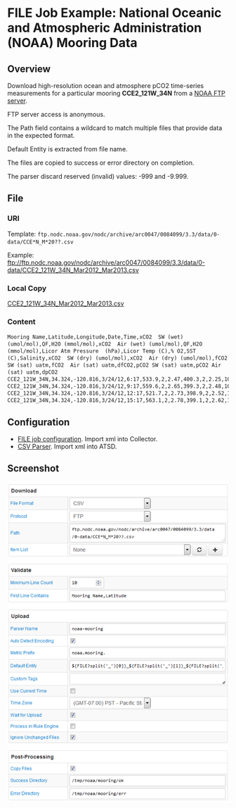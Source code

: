 # FILE Job Example: National Oceanic and Atmospheric Administration (NOAA) Mooring Data

## Overview

Download high-resolution ocean and atmosphere pCO2 time-series measurements for a particular
mooring **CCE2_121W_34N** from a [NOAA FTP server](ftp://ftp.nodc.noaa.gov/nodc/archive/arc0047/0084099/3.3/data/0-data/).

FTP server access is anonymous.

The Path field contains a wildcard to match multiple files that provide data in the expected format.

Default Entity is extracted from file name.

The files are copied to success or error directory on completion.

The parser discard reserved (invalid) values: -999 and -9.999.

## File

### URI

Template: `ftp.nodc.noaa.gov/nodc/archive/arc0047/0084099/3.3/data/0-data/CCE*N_M*20??.csv`

Example: ftp://ftp.nodc.noaa.gov/nodc/archive/arc0047/0084099/3.3/data/0-data/CCE2_121W_34N_Mar2012_Mar2013.csv

### Local Copy

[CCE2_121W_34N_Mar2012_Mar2013.csv](CCE2_121W_34N_Mar2012_Mar2013.csv)

### Content

```ls
Mooring Name,Latitude,Longitude,Date,Time,xCO2  SW (wet) (umol/mol),QF,H2O (mmol/mol),xCO2  Air (wet) (umol/mol),QF,H2O (mmol/mol),Licor Atm Pressure  (hPa),Licor Temp (C),% O2,SST (C),Salinity,xCO2  SW (dry) (umol/mol),xCO2  Air (dry) (umol/mol),fCO2  SW (sat) uatm,fCO2  Air (sat) uatm,dfCO2,pCO2 SW (sat) uatm,pCO2 Air (sat) uatm,dpCO2
CCE2_121W_34N,34.324,-120.816,3/24/12,6:17,533.9,2,2.47,400.3,2,2.25,1017.2,13,99.45,11.378,33.744,535.2,401.2,528.3,396.1,132.2,530.3,397.6,132.7
CCE2_121W_34N,34.324,-120.816,3/24/12,9:17,559.6,2,2.65,399.3,2,2.48,1017,12,98.8,11.201,33.748,561.1,400.3,553.8,395.1,158.7,555.9,396.6,159.3
CCE2_121W_34N,34.324,-120.816,3/24/12,12:17,521.7,2,2.73,398.9,2,2.52,1016.1,11.9,98.63,11.136,33.704,523.1,399.9,515.9,394.4,121.5,517.8,395.9,121.9
CCE2_121W_34N,34.324,-120.816,3/24/12,15:17,563.1,2,2.78,399.1,2,2.62,1015.7,11.9,98.12,11.094,33.744,564.6,400.2,556.6,394.5,162.1,558.8,396,162.8
```

## Configuration

* [FILE job configuration](noaa-mooring-job.xml). Import xml into Collector.
* [CSV Parser](noaa-mooring-parser.xml). Import xml into ATSD.

## Screenshot

![Job Screenshot](noaa-mooring-config.png)